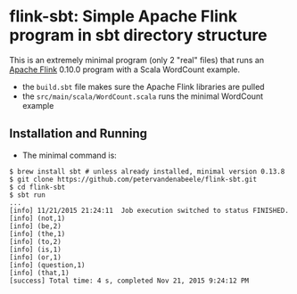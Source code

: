 # flink-sbt: Simple Apache Flink program in sbt directory structure

This is an extremely minimal program (only 2 "real" files) that runs
an [Apache Flink](https://flink.apache.org/) 0.10.0 program with a
Scala WordCount example.

* the `build.sbt` file makes sure the Apache Flink libraries are pulled
* the `src/main/scala/WordCount.scala` runs the minimal WordCount example

## Installation and Running

* The minimal command is:

```
$ brew install sbt # unless already installed, minimal version 0.13.8
$ git clone https://github.com/petervandenabeele/flink-sbt.git
$ cd flink-sbt
$ sbt run
...
[info] 11/21/2015 21:24:11	Job execution switched to status FINISHED.
[info] (not,1)
[info] (be,2)
[info] (the,1)
[info] (to,2)
[info] (is,1)
[info] (or,1)
[info] (question,1)
[info] (that,1)
[success] Total time: 4 s, completed Nov 21, 2015 9:24:12 PM
```
